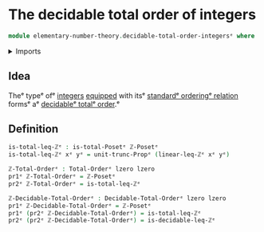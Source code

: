 # The decidable total order of integers

```agda
module elementary-number-theory.decidable-total-order-integersᵉ where
```

<details><summary>Imports</summary>

```agda
open import elementary-number-theory.inequality-integersᵉ

open import foundation.dependent-pair-typesᵉ
open import foundation.propositional-truncationsᵉ
open import foundation.universe-levelsᵉ

open import order-theory.decidable-total-ordersᵉ
open import order-theory.total-ordersᵉ
```

</details>

## Idea

Theᵉ typeᵉ ofᵉ [integers](elementary-number-theory.integers.mdᵉ)
[equipped](foundation.structure.mdᵉ) with itsᵉ
[standardᵉ orderingᵉ relation](elementary-number-theory.inequality-integers.mdᵉ)
formsᵉ aᵉ [decidableᵉ totalᵉ order](order-theory.decidable-total-orders.md).ᵉ

## Definition

```agda
is-total-leq-ℤᵉ : is-total-Posetᵉ ℤ-Posetᵉ
is-total-leq-ℤᵉ xᵉ yᵉ = unit-trunc-Propᵉ (linear-leq-ℤᵉ xᵉ yᵉ)

ℤ-Total-Orderᵉ : Total-Orderᵉ lzero lzero
pr1ᵉ ℤ-Total-Orderᵉ = ℤ-Posetᵉ
pr2ᵉ ℤ-Total-Orderᵉ = is-total-leq-ℤᵉ

ℤ-Decidable-Total-Orderᵉ : Decidable-Total-Orderᵉ lzero lzero
pr1ᵉ ℤ-Decidable-Total-Orderᵉ = ℤ-Posetᵉ
pr1ᵉ (pr2ᵉ ℤ-Decidable-Total-Orderᵉ) = is-total-leq-ℤᵉ
pr2ᵉ (pr2ᵉ ℤ-Decidable-Total-Orderᵉ) = is-decidable-leq-ℤᵉ
```